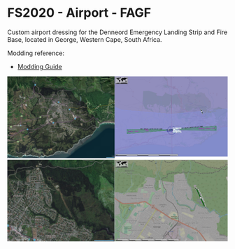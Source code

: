 # FS2020 - Airport - FAGF

Custom airport dressing for the Denneord Emergency Landing Strip and Fire Base, located in George, Western Cape, South Africa.

Modding reference:

- [Modding Guide](./Documentation/Flight%20Simulator%202020%20Modding%20Guide.md)

![Image](Image-1.png)
![Image](Image-2.png)
